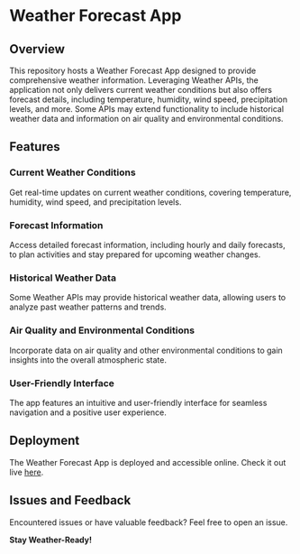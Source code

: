 # Weather Forecast App

## Overview
This repository hosts a Weather Forecast App designed to provide comprehensive weather information. Leveraging Weather APIs, the application not only delivers current weather conditions but also offers forecast details, including temperature, humidity, wind speed, precipitation levels, and more. Some APIs may extend functionality to include historical weather data and information on air quality and environmental conditions.

## Features

### Current Weather Conditions
Get real-time updates on current weather conditions, covering temperature, humidity, wind speed, and precipitation levels.

### Forecast Information
Access detailed forecast information, including hourly and daily forecasts, to plan activities and stay prepared for upcoming weather changes.

### Historical Weather Data
Some Weather APIs may provide historical weather data, allowing users to analyze past weather patterns and trends.

### Air Quality and Environmental Conditions
Incorporate data on air quality and other environmental conditions to gain insights into the overall atmospheric state.

### User-Friendly Interface
The app features an intuitive and user-friendly interface for seamless navigation and a positive user experience.

## Deployment
The Weather Forecast App is deployed and accessible online. Check it out live [here](https://hitesh-weather-app.netlify.app).

## Issues and Feedback
Encountered issues or have valuable feedback? Feel free to open an issue.

**Stay Weather-Ready!**
